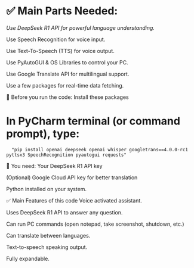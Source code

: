# ✅ Main Parts Needed:
*Use DeepSeek R1 API for powerful language understanding.*

Use Speech Recognition for voice input.

Use Text-To-Speech (TTS) for voice output.

Use PyAutoGUI & OS Libraries to control your PC.

Use Google Translate API for multilingual support.

Use a few packages for real-time data fetching.

🔧 Before you run the code: Install these packages
  # In PyCharm terminal (or command prompt), type:
      "pip install openai deepseek openai whisper googletrans==4.0.0-rc1 pyttsx3 SpeechRecognition pyautogui requests"

📝 You need:
Your DeepSeek R1 API key

(Optional) Google Cloud API key for better translation

Python installed on your system.

✅ Main Features of this code
Voice activated assistant.

Uses DeepSeek R1 API to answer any question.

Can run PC commands (open notepad, take screenshot, shutdown, etc.)

Can translate between languages.

Text-to-speech speaking output.

Fully expandable.

